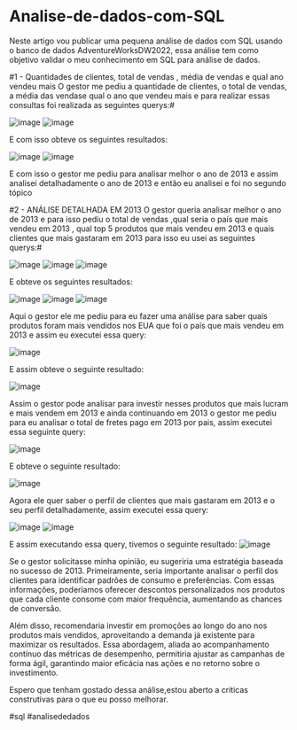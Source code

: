 # Analise-de-dados-com-SQL
Neste artigo vou publicar uma pequena análise de dados com SQL usando o banco de dados AdventureWorksDW2022, essa análise tem como objetivo validar o meu conhecimento em SQL para análise de dados.

#1 - Quantidades de clientes, total de vendas , média de vendas e qual ano vendeu mais 
O gestor me pediu a quantidade de clientes, o total de vendas, a média das vendase qual o ano que vendeu mais e para realizar essas consultas foi realizada as seguintes querys:#

![image](https://github.com/user-attachments/assets/c5a40fe8-590c-4bc8-a01a-fe58254e6641)
![image](https://github.com/user-attachments/assets/0cd70220-2246-431a-8ad0-8ba485c8d9e9)

E com isso obteve os seguintes resultados:

![image](https://github.com/user-attachments/assets/47f78015-53fa-4c42-9853-ec307d151fa5)
![image](https://github.com/user-attachments/assets/50ebbd28-fd1a-4d23-b94e-3504fe3de3ca)


E com isso o gestor me pediu para analisar melhor o ano de 2013 e assim analisei detalhadamente o ano de 2013 e então eu analisei e foi no segundo tópico


#2 - ANÁLISE DETALHADA EM 2013
O gestor queria analisar melhor o ano de 2013 e para isso pediu o total de vendas ,qual seria o país que mais vendeu em 2013 , qual top 5  produtos que mais vendeu em 2013 e quais clientes que mais gastaram em 2013 para isso eu usei as seguintes querys:#

![image](https://github.com/user-attachments/assets/17f5dad1-3914-4b28-ac70-3cbbaadb9639)
![image](https://github.com/user-attachments/assets/bb67fe7c-5026-4d59-9b25-b59c3f3a66e6)
![image](https://github.com/user-attachments/assets/4a6913dc-1f5e-42f0-a012-de566893cf43)


E obteve os seguintes resultados:

![image](https://github.com/user-attachments/assets/0896dcf6-8cfa-4954-a8ef-5e118ade22d1)
![image](https://github.com/user-attachments/assets/b7bd0e85-4f65-442b-82f9-1124f3b939df)
![image](https://github.com/user-attachments/assets/98620fff-e8ea-4dee-8ebb-29250568f942)



Aqui o gestor ele me pediu para eu fazer uma análise para saber quais produtos foram mais vendidos nos EUA que foi o país que mais vendeu em 2013 e assim eu executei essa query:

![image](https://github.com/user-attachments/assets/bd07860b-b626-43cf-8c3f-daa4e5541a65)



E assim obteve o seguinte resultado:

![image](https://github.com/user-attachments/assets/7fa61eed-659d-48f5-818b-73b5a4964404)



Assim o gestor pode analisar para investir nesses produtos que mais lucram e mais vendem em 2013 e ainda continuando em 2013 o gestor me pediu para eu analisar o total de fretes pago em 2013 por pais, assim executei essa seguinte query:

![image](https://github.com/user-attachments/assets/a51fbb9e-2485-48a8-8934-2fec1abaeb61)

E obteve o seguinte resultado:

![image](https://github.com/user-attachments/assets/4e9c794a-ebef-44f8-8bcf-9482bcc4fb68)


Agora ele quer saber o perfil de clientes que mais gastaram em 2013 e o seu perfil detalhadamente, assim executei essa query:

![image](https://github.com/user-attachments/assets/81f655b2-be51-4b91-928b-33f274850b40)
![image](https://github.com/user-attachments/assets/c94018ce-b8d2-4cba-8b51-44feba203e2d)


E assim executando essa query, tivemos o seguinte resultado:
![image](https://github.com/user-attachments/assets/10bbb500-c95e-422f-a823-2965827534a5)


Se o gestor solicitasse minha opinião, eu sugeriria uma estratégia baseada no sucesso de 2013. Primeiramente, seria importante analisar o perfil dos clientes para identificar padrões de consumo e preferências. Com essas informações, poderíamos oferecer descontos personalizados nos produtos que cada cliente consome com maior frequência, aumentando as chances de conversão.

Além disso, recomendaria investir em promoções ao longo do ano nos produtos mais vendidos, aproveitando a demanda já existente para maximizar os resultados. Essa abordagem, aliada ao acompanhamento contínuo das métricas de desempenho, permitiria ajustar as campanhas de forma ágil, garantindo maior eficácia nas ações e no retorno sobre o investimento.

Espero que tenham gostado dessa análise,estou aberto a criticas construtivas para o que eu posso melhorar.



#sql  #analisededados

